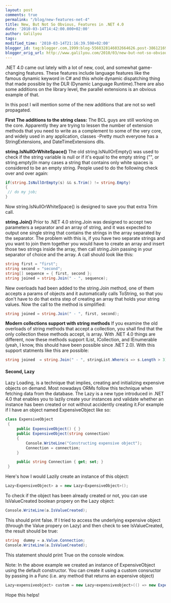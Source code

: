 ```yaml
---
layout: post
comments: true
permalink: "/blog/new-features-net-4"
title: New, But Not So Obvious, Features in .NET 4.0
date: '2010-03-14T14:42:00.000+02:00'
author: Galilyou
tags:
modified_time: '2010-03-14T21:16:39.598+02:00'
blogger_id: tag:blogger.com,1999:blog-5568328146032664626.post-3861216987829268500
blogger_orig_url: http://www.galilyou.com/2010/03/new-but-not-so-obvious-features-in-net.html
---
```


.NET 4.0 came out lately with a lot of new, cool, and somewhat game-changing features. These features include language features like the famous dynamic keyword in C# and this whole dynamic dispatching thing that made possible by the DLR (Dynamic Language Runtime).There are also some additions on the library level, the parallel extensions is an obvious example of that.

In this post I will mention some of the new additions that are not so well propagated.

**First The additions to the string class:**
The BCL guys are still working on the core. Apparently they are trying to lessen the number of extension methods that you need to write as a complement to some of the very core, and widely used in any application, classes -Pretty much everyone has a StringExtensions, and DateTimeExtensions dlls.

**string.IsNullOrWhiteSpace()**
The old string.IsNullOrEmpty() was used to check if the string variable is null or if it's equal to the empty string ("", or string.empty)In many cases a string that contains only white spaces is considered to be an empty string. People used to do the following check over and over again:

```csharp
if(string.IsNullOrEmpty(s) && s.Trim() != string.Empty)
{
 // do my job;
}
```
Now string.IsNullOrWhiteSpace() is designed to save you that extra Trim call.

**string.Join()**
Prior to .NET 4.0 string.Join was designed to accept two parameters a separator and an array of string, and it was expected to output one single string that contains the strings in the array separated by the separator. The problem with this is, if you have two separate strings and you want to join them together you would have to create an array and insert those two strings inside the array, then call string.Join passing in your separator of choice and the array. A call should look like this:

```csharp
string first = "first";
string second = "second";
string[] sequence = { first, second };
string joined = string.Join(" - ", sequence);
```

New overloads had been added to the string.Join method, one of them accepts a params of objects and it automatically calls ToString, so that you don't have to do that extra step of creating an array that holds your string values. Now the call to the method is simplified:

```csharp
string joined = string.Join(" - ", first, second);
```

**Modern collections support with string methods**
If you examine the old overloads of string methods that accept a collection, you shall find that the only collection these methods accept, is array. With .NET 4.0 things are different, now these methods support IList<T>, ICollection<T>, and IEnumerable<T> (yeah, I know, this should have been possible since .NET 2.0). With this support statments like this are possible:

```csharp
string joined  = string.Join(" - ", stringList.Where(s => s.Length > 3).Select(s=> s));
```

#### Second, Lazy<T>

Lazy Loading, is a technique that implies, creating and initializing expensive objects on demand. Most nowadays ORMs follow this technique when fetching data from the database. The Lazy<T> is a new type introduced in .NET 4.0 that enables you to lazily create your instances and validate whether an instance has been created or not without accidently creating it.For example if I have an object named ExpensiveObject like so:

```csharp
class ExpensiveObject
 {
     public ExpensiveObject() { }
     public ExpensiveObject(string connection)
     {
         Console.WriteLine("Constructing expensive object");
         Connection = connection;
     }

     public string Connection { get; set; }
 }
```
Here's how I would Lazily create an instance of this object:

```csharp
Lazy<ExpensiveObject> a = new Lazy<ExpensiveObject>();
```

To check if the object has been already created or not, you can use IsValueCreated boolean propery on the Lazy<T> object:

```csharp
Console.WriteLine(a.IsValueCreated);
```
This should print false. If I tried to access the underlying expensive object (through the Value propery on Lazy<T>) and then check to see IsValueCreated, the result should be true:

```csharp
string  dummy = a.Value.Connection;
Console.WriteLine(a.IsValueCreated);
```

This statement should print True on the console window.

Note: In the above example we created an instance of ExpensiveObject using the default constructor. You can create it using a custom consructor by passing in a Func<expensiveobject> (i.e. any method that returns an expensive object)

```csharp
Lazy<expensiveobject> custom = new Lazy<expensiveobject>(() => new ExpensiveObject("My Connection"));
```

Hope this helps!